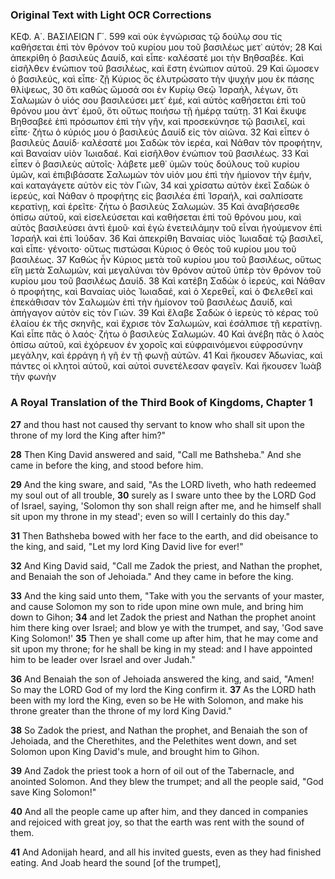 ### Original Text with Light OCR Corrections

ΚΕΦ. Α΄. ΒΑΣΙΛΕΙΩΝ Γ΄. 599
καὶ οὐκ ἐγνώρισας τῷ δούλῳ σου τίς καθήσεται ἐπὶ τὸν θρόνον τοῦ
κυρίου μου τοῦ βασιλέως μετ᾽ αὐτόν;
28 Καὶ ἀπεκρίθη ὁ βασιλεὺς Δαυίδ, καὶ εἶπε· καλέσατέ μοι τὴν Βηθσαβέε. Καὶ εἰσῆλθεν ἐνώπιον τοῦ βασιλέως, καὶ ἔστη ἐνώπιον αὐτοῦ.
29 Καὶ ὤμοσεν ὁ βασιλεύς, καὶ εἶπε· ζῇ Κύριος ὃς ἐλυτρώσατο τὴν ψυχήν μου ἐκ πάσης θλίψεως,
30 ὅτι καθὼς ὤμοσά σοι ἐν Κυρίῳ Θεῷ Ἰσραήλ, λέγων, ὅτι Σαλωμὼν ὁ υἱός σου βασιλεύσει μετ᾽ ἐμέ, καὶ αὐτὸς καθήσεται ἐπὶ τοῦ θρόνου μου ἀντ᾽ ἐμοῦ, ὅτι οὕτως ποιήσω τῇ ἡμέρᾳ ταύτῃ.
31 Καὶ ἔκυψε Βηθσαβεὲ ἐπὶ πρόσωπον ἐπὶ τὴν γῆν, καὶ προσεκύνησε τῷ βασιλεῖ, καὶ εἶπε· ζήτω ὁ κύριός μου ὁ βασιλεύς Δαυίδ εἰς τὸν αἰῶνα.
32 Καὶ εἶπεν ὁ βασιλεὺς Δαυίδ· καλέσατέ μοι Σαδὼκ τὸν ἱερέα, καὶ Νάθαν τὸν προφήτην, καὶ Βαναίαν υἱὸν Ἰωιαδαέ. Καὶ εἰσῆλθον ἐνώπιον τοῦ βασιλέως.
33 Καὶ εἶπεν ὁ βασιλεὺς αὐτοῖς· λάβετε μεθ᾽ ὑμῶν τοὺς δούλους τοῦ κυρίου ὑμῶν, καὶ ἐπιβιβάσατε Σαλωμὼν τὸν υἱόν μου ἐπὶ τὴν ἡμίονον τὴν ἐμήν, καὶ καταγάγετε αὐτὸν εἰς τὸν Γιῶν,
34 καὶ χρίσατω αὐτὸν ἐκεῖ Σαδὼκ ὁ ἱερεύς, καὶ Νάθαν ὁ προφήτης εἰς βασιλέα ἐπὶ Ἰσραήλ, καὶ σαλπίσατε κερατίνῃ, καὶ ἐρεῖτε· ζήτω ὁ βασιλεὺς Σαλωμών.
35 Καὶ ἀναβήσεσθε ὀπίσω αὐτοῦ, καὶ εἰσελεύσεται καὶ καθήσεται ἐπὶ τοῦ θρόνου μου, καὶ αὐτὸς βασιλεύσει ἀντὶ ἐμοῦ· καὶ ἐγὼ ἐνετειλάμην τοῦ εἶναι ἡγούμενον ἐπὶ Ἰσραήλ καὶ ἐπὶ Ἰούδαν.
36 Καὶ ἀπεκρίθη Βαναίας υἱὸς Ἰωιαδαὲ τῷ βασιλεῖ, καὶ εἶπε· γένοιτο· οὕτως πιστώσαι Κύριος ὁ Θεὸς τοῦ κυρίου μου τοῦ βασιλέως.
37 Καθὼς ἦν Κύριος μετὰ τοῦ κυρίου μου τοῦ βασιλέως, οὕτως εἴη μετὰ Σαλωμών, καὶ μεγαλύναι τὸν θρόνον αὐτοῦ ὑπὲρ τὸν θρόνον τοῦ κυρίου μου τοῦ βασιλέως Δαυίδ.
38 Καὶ κατέβη Σαδὼκ ὁ ἱερεύς, καὶ Νάθαν ὁ προφήτης, καὶ Βαναίας υἱὸς Ἰωιαδαέ, καὶ ὁ Χερεθεΐ, καὶ ὁ Φελεθεῖ καὶ ἐπεκάθισαν τὸν Σαλωμὼν ἐπὶ τὴν ἡμίονον τοῦ βασιλέως Δαυίδ, καὶ ἀπήγαγον αὐτὸν εἰς τὸν Γιών.
39 Καὶ ἔλαβε Σαδὼκ ὁ ἱερεὺς τὸ κέρας τοῦ ἐλαίου ἐκ τῆς σκηνῆς, καὶ ἔχρισε τὸν Σαλωμών, καὶ ἐσάλπισε τῇ κερατίνῃ. Καὶ εἶπε πᾶς ὁ λαός· ζήτω ὁ βασιλεὺς Σαλωμών.
40 Καὶ ἀνέβη πᾶς ὁ λαὸς ὀπίσω αὐτοῦ, καὶ ἐχόρευον ἐν χοροῖς καὶ εὐφραινόμενοι εὐφροσύνην μεγάλην, καὶ ἐρράγη ἡ γῆ ἐν τῇ φωνῇ αὐτῶν.
41 Καὶ ἤκουσεν Ἀδωνίας, καὶ πάντες οἱ κλητοὶ αὑτοῦ, καὶ αὐτοὶ συνετέλεσαν φαγεῖν. Καὶ ἤκουσεν Ἰωὰβ τὴν φωνὴν

### A Royal Translation of the Third Book of Kingdoms, Chapter 1

**27** and thou hast not caused thy servant to know who shall sit upon the throne of my lord the King after him?"

**28** Then King David answered and said, "Call me Bathsheba." And she came in before the king, and stood before him.

**29** And the king sware, and said, "As the LORD liveth, who hath redeemed my soul out of all trouble,
**30** surely as I sware unto thee by the LORD God of Israel, saying, 'Solomon thy son shall reign after me, and he himself shall sit upon my throne in my stead'; even so will I certainly do this day."

**31** Then Bathsheba bowed with her face to the earth, and did obeisance to the king, and said, "Let my lord King David live for ever!"

**32** And King David said, "Call me Zadok the priest, and Nathan the prophet, and Benaiah the son of Jehoiada." And they came in before the king.

**33** And the king said unto them, "Take with you the servants of your master, and cause Solomon my son to ride upon mine own mule, and bring him down to Gihon;
**34** and let Zadok the priest and Nathan the prophet anoint him there king over Israel; and blow ye with the trumpet, and say, 'God save King Solomon!'
**35** Then ye shall come up after him, that he may come and sit upon my throne; for he shall be king in my stead: and I have appointed him to be leader over Israel and over Judah."

**36** And Benaiah the son of Jehoiada answered the king, and said, "Amen! So may the LORD God of my lord the King confirm it.
**37** As the LORD hath been with my lord the King, even so be He with Solomon, and make his throne greater than the throne of my lord King David."

**38** So Zadok the priest, and Nathan the prophet, and Benaiah the son of Jehoiada, and the Cherethites, and the Pelethites went down, and set Solomon upon King David's mule, and brought him to Gihon.

**39** And Zadok the priest took a horn of oil out of the Tabernacle, and anointed Solomon. And they blew the trumpet; and all the people said, "God save King Solomon!"

**40** And all the people came up after him, and they danced in companies and rejoiced with great joy, so that the earth was rent with the sound of them.

**41** And Adonijah heard, and all his invited guests, even as they had finished eating. And Joab heard the sound [of the trumpet],